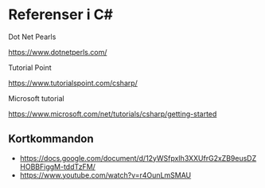 # Referenser i C#

Dot Net Pearls

https://www.dotnetperls.com/


Tutorial Point

https://www.tutorialspoint.com/csharp/

Microsoft tutorial

https://www.microsoft.com/net/tutorials/csharp/getting-started 

## Kortkommandon

- https://docs.google.com/document/d/12yWSfpxIh3XXUfrG2xZB9eusDZHOBBFiggM-tddTzFM/ 
- https://www.youtube.com/watch?v=r4OunLmSMAU 
